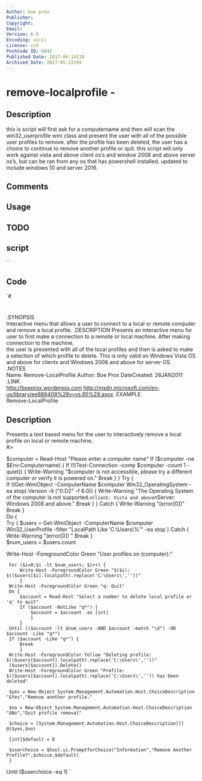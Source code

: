 ```yaml
---
Author: boe prox
Publisher: 
Copyright: 
Email: 
Version: 6.0
Encoding: ascii
License: cc0
PoshCode ID: 6842
Published Date: 2017-04-14t18
Archived Date: 2017-05-22t04
---
```


# remove-localprofile - 

## Description

this is script will first ask for a computername and then will scan the win32_userprofile wmi class and present the user with all of the possible user profiles to remove. after the profile has been deleted, the user has a choice to continue to remove another profile or quit. this script will only work against vista and above client os’s and window 2008 and above server os’s, but can be ran from any os that has powershell installed. updated to include windows 10 and server 2016.

## Comments



## Usage



## TODO



## script

``

## Code

`#
 #
 .SYNOPSIS   
     Interactive menu that allows a user to connect to a local or remote computer and remove a local profile. 
 .DESCRIPTION 
     Presents an interactive menu for user to first make a connection to a remote or local machine.  After making connection to the machine,  
     the user is presented with all of the local profiles and then is asked to make a selection of which profile to delete. This is only valid 
     on Windows Vista OS and above for clients and Windows 2008 and above for server OS.    
 .NOTES   
     Name: Remove-LocalProfile 
     Author: Boe Prox 
     DateCreated: 26JAN2011       
 .LINK   
     http://boeprox.wordpress.com
     http://msdn.microsoft.com/en-us/library/ee886409%28v=vs.85%29.aspx 
 .EXAMPLE  
 Remove-LocalProfile 
  
 Description 
 ----------- 
 Presents a text based menu for the user to interactively remove a local profile on local or remote machine.    
 #>  
  
 $computer = Read-Host "Please enter a computer name" 
 If ($computer -ne $Env:Computername) { 
     If (!(Test-Connection -comp $computer -count 1 -quiet)) { 
         Write-Warning "$computer is not accessible, please try a different computer or verify it is powered on." 
         Break 
         } 
     } 
 Try {     
     If ((Get-WmiObject -ComputerName $computer Win32_OperatingSystem -ea stop).Version -lt ("0:D2" -f 6.0)) { 
         Write-Warning "The Operating System of the computer is not supported.`nClient: Vista and above`nServer: Windows 2008 and above." 
         Break 
         } 
     } 
 Catch { 
     Write-Warning "$($error[0])" 
     Break 
     }     
 Do {     
 Try { 
     $users = Get-WmiObject -ComputerName $computer Win32_UserProfile -filter "LocalPath Like 'C:\\Users\\%'" -ea stop 
     } 
 Catch { 
     Write-Warning "$($error[0]) " 
     Break 
     }     
 $num_users = $users.count 
  
 Write-Host -ForegroundColor Green "User profiles on $($computer):" 
  
     For ($i=0;$i -lt $num_users; $i++) { 
         Write-Host -ForegroundColor Green "$($i): $(($users[$i].localpath).replace('C:\Users\',''))" 
         } 
     Write-Host -ForegroundColor Green "q: Quit" 
     Do {     
         $account = Read-Host "Select a number to delete local profile or 'q' to quit" 
         If ($account -NotLike "q*") { 
             $account = $account -as [int] 
             } 
         }         
     Until (($account -lt $num_users -AND $account -match "\d") -OR $account -Like "q*") 
     If ($account -Like "q*") { 
         Break 
         } 
     Write-Host -ForegroundColor Yellow "Deleting profile: $(($users[$account].localpath).replace('C:\Users\',''))" 
     ($users[$account]).Delete() 
     Write-Host -ForegroundColor Green "Profile:  $(($users[$account].localpath).replace('C:\Users\','')) has been deleted" 
  
     $yes = New-Object System.Management.Automation.Host.ChoiceDescription "&Yes","Remove another profile." 
  
     $no = New-Object System.Management.Automation.Host.ChoiceDescription "&No","Quit profile removal" 
  
     $choice = [System.Management.Automation.Host.ChoiceDescription[]] @($yes,$no) 
  
     [int]$default = 0 
  
     $userchoice = $host.ui.PromptforChoice("Information","Remove Another Profile?",$choice,$default) 
     } 
 Until ($userchoice -eq 1)
`

